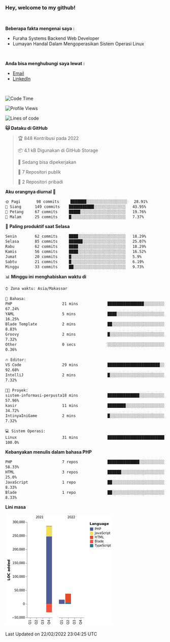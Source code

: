 <h3>Hey, welcome to my github!</h3>

<br>

<p><strong>Beberapa fakta mengenai saya :</strong></p>

<ul>
  <li>Furaha Systems Backend Web Developer</li>
  <li>Lumayan Handal Dalam Mengoperasikan Sistem Operasi Linux</li>
</ul>

<br>

<p><strong>Anda bisa menghubungi saya lewat :</strong></p>

<ul>
  <li><a href="mailto:renaldiapriyanto419@gmail.com">Email</a></li>
  <li><a href="https://www.linkedin.com/in/renaldi-kadang-314314206/">LinkedIn</a></li>
</ul>

<br>

<!--START_SECTION:waka-->
![Code Time](http://img.shields.io/badge/Code%20Time-8%20hrs%2027%20mins-blue)

![Profile Views](http://img.shields.io/badge/Profil%20dilihat-35-blue)

![Lines of code](https://img.shields.io/badge/Sejak%20Hello%20World%20aku%20telah%20menulis-283%20Thousand%20baris%20kode-blue)

**🐱 Dataku di GitHub** 

> 🏆 848 Kontribusi pada 2022
 > 
> 📦 4.1 kB Digunakan di GitHub Storage 
 > 
> 💼 Sedang bisa dipekerjakan
 > 
> 📜 7 Repositori publik 
 > 
> 🔑 2 Repositori pribadi  
 > 
**Aku orangnya diurnal 🐤** 

```text
🌞 Pagi       98 commits     ███████░░░░░░░░░░░░░░░░░░   28.91% 
🌆 Siang      149 commits    ███████████░░░░░░░░░░░░░░   43.95% 
🌃 Petang     67 commits     █████░░░░░░░░░░░░░░░░░░░░   19.76% 
🌙 Malam      25 commits     █░░░░░░░░░░░░░░░░░░░░░░░░   7.37%

```
📅 **Paling produktif saat Selasa** 

```text
Senin        62 commits     ████░░░░░░░░░░░░░░░░░░░░░   18.29% 
Selasa       85 commits     ██████░░░░░░░░░░░░░░░░░░░   25.07% 
Rabu         62 commits     ████░░░░░░░░░░░░░░░░░░░░░   18.29% 
Kamis        56 commits     ████░░░░░░░░░░░░░░░░░░░░░   16.52% 
Jumat        20 commits     █░░░░░░░░░░░░░░░░░░░░░░░░   5.9% 
Sabtu        21 commits     █░░░░░░░░░░░░░░░░░░░░░░░░   6.19% 
Minggu       33 commits     ██░░░░░░░░░░░░░░░░░░░░░░░   9.73%

```


📊 **Minggu ini menghabiskan waktu di** 

```text
⌚︎ Zona waktu: Asia/Makassar

💬 Bahasa: 
PHP                      21 mins             ████████████████░░░░░░░░░   67.24% 
YAML                     5 mins              ████░░░░░░░░░░░░░░░░░░░░░   16.25% 
Blade Template           2 mins              ██░░░░░░░░░░░░░░░░░░░░░░░   8.83% 
Groovy                   2 mins              █░░░░░░░░░░░░░░░░░░░░░░░░   7.32% 
Other                    0 secs              ░░░░░░░░░░░░░░░░░░░░░░░░░   0.36%

🔥 Editor: 
VS Code                  29 mins             ███████████████████████░░   92.68% 
IntelliJ                 2 mins              █░░░░░░░░░░░░░░░░░░░░░░░░   7.32%

🐱‍💻 Proyek: 
sistem-informasi-perpusta18 mins             ██████████████░░░░░░░░░░░   57.96% 
kasir                    11 mins             ████████░░░░░░░░░░░░░░░░░   34.72% 
IntinyaIniGame           2 mins              █░░░░░░░░░░░░░░░░░░░░░░░░   7.32%

💻 Sistem Operasi: 
Linux                    31 mins             █████████████████████████   100.0%

```

**Kebanyakan menulis dalam bahasa PHP** 

```text
PHP                      7 repos             ██████████████░░░░░░░░░░░   58.33% 
HTML                     3 repos             ██████░░░░░░░░░░░░░░░░░░░   25.0% 
JavaScript               1 repo              ██░░░░░░░░░░░░░░░░░░░░░░░   8.33% 
Blade                    1 repo              ██░░░░░░░░░░░░░░░░░░░░░░░   8.33%

```


**Lini masa**

![Chart not found](https://raw.githubusercontent.com/Sylent-Sys/Sylent-Sys/main/charts/bar_graph.png) 


 Last Updated on 22/02/2022 23:04:25 UTC
<!--END_SECTION:waka-->

